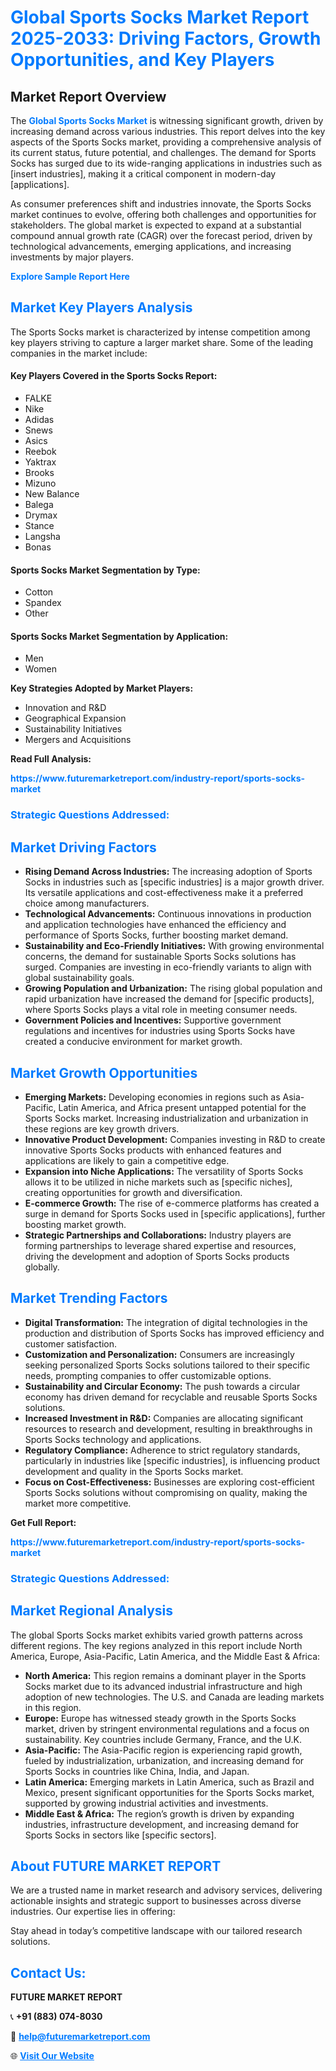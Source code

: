<h1 style="color: #007BFF;">Global Sports Socks Market Report 2025-2033: Driving Factors, Growth Opportunities, and Key Players</h1>

<section id="overview">
<h2>Market Report Overview</h2>
<p>The <a href="https://www.futuremarketreport.com/industry-report/sports-socks-market" style="color: #007BFF; text-decoration: none;"><strong>Global Sports Socks Market</strong></a> is witnessing significant growth, driven by increasing demand across various industries. This report delves into the key aspects of the Sports Socks market, providing a comprehensive analysis of its current status, future potential, and challenges. The demand for Sports Socks has surged due to its wide-ranging applications in industries such as [insert industries], making it a critical component in modern-day [applications].</p>
<p>As consumer preferences shift and industries innovate, the Sports Socks market continues to evolve, offering both challenges and opportunities for stakeholders. The global market is expected to expand at a substantial compound annual growth rate (CAGR) over the forecast period, driven by technological advancements, emerging applications, and increasing investments by major players.</p>
</section>

<section id="overview">
<p><a href="https://www.futuremarketreport.com/request-sample/reportId=59382" style="color: #007BFF; text-decoration: none;"><strong>Explore Sample Report Here</strong></a></p>
</section>

<section id="key-players">
<h2 style="color: #007BFF;">Market Key Players Analysis</h2>
<p>The Sports Socks market is characterized by intense competition among key players striving to capture a larger market share. Some of the leading companies in the market include:</p>
<h4>Key Players Covered in the Sports Socks Report:</h4>
<ul><li>FALKE</li><li>Nike</li><li>Adidas</li><li>Snews</li><li>Asics</li><li>Reebok</li><li>Yaktrax</li><li>Brooks</li><li>Mizuno</li><li>New Balance</li><li>Balega</li><li>Drymax</li><li>Stance</li><li>Langsha</li><li>Bonas</li></ul>
<h4>Sports Socks Market Segmentation by Type:</h4>
<ul><li>Cotton</li><li>Spandex</li><li>Other</li></ul>

<h4>Sports Socks Market Segmentation by Application:</h4>
<ul><li>Men</li><li>Women</li></ul>
<p><strong>Key Strategies Adopted by Market Players:</strong></p>
<ul>
<li>Innovation and R&D</li>
<li>Geographical Expansion</li>
<li>Sustainability Initiatives</li>
<li>Mergers and Acquisitions</li>
</ul>
</section>

<section>
<p><strong>Read Full Analysis: </strong></p><a href="https://www.futuremarketreport.com/industry-report/sports-socks-market" style="color: #007BFF; text-decoration: none;"><strong>https://www.futuremarketreport.com/industry-report/sports-socks-market</strong></a>
<h3 style="color: #007BFF;">Strategic Questions Addressed:</h3>
</section>

<section id="driving-factors">
<h2 style="color: #007BFF;">Market Driving Factors</h2>
<ul>
<li><strong>Rising Demand Across Industries:</strong> The increasing adoption of Sports Socks in industries such as [specific industries] is a major growth driver. Its versatile applications and cost-effectiveness make it a preferred choice among manufacturers.</li>
<li><strong>Technological Advancements:</strong> Continuous innovations in production and application technologies have enhanced the efficiency and performance of Sports Socks, further boosting market demand.</li>
<li><strong>Sustainability and Eco-Friendly Initiatives:</strong> With growing environmental concerns, the demand for sustainable Sports Socks solutions has surged. Companies are investing in eco-friendly variants to align with global sustainability goals.</li>
<li><strong>Growing Population and Urbanization:</strong> The rising global population and rapid urbanization have increased the demand for [specific products], where Sports Socks plays a vital role in meeting consumer needs.</li>
<li><strong>Government Policies and Incentives:</strong> Supportive government regulations and incentives for industries using Sports Socks have created a conducive environment for market growth.</li>
</ul>
</section>

<section id="growth-opportunities">
<h2 style="color: #007BFF;">Market Growth Opportunities</h2>
<ul>
<li><strong>Emerging Markets:</strong> Developing economies in regions such as Asia-Pacific, Latin America, and Africa present untapped potential for the Sports Socks market. Increasing industrialization and urbanization in these regions are key growth drivers.</li>
<li><strong>Innovative Product Development:</strong> Companies investing in R&D to create innovative Sports Socks products with enhanced features and applications are likely to gain a competitive edge.</li>
<li><strong>Expansion into Niche Applications:</strong> The versatility of Sports Socks allows it to be utilized in niche markets such as [specific niches], creating opportunities for growth and diversification.</li>
<li><strong>E-commerce Growth:</strong> The rise of e-commerce platforms has created a surge in demand for Sports Socks used in [specific applications], further boosting market growth.</li>
<li><strong>Strategic Partnerships and Collaborations:</strong> Industry players are forming partnerships to leverage shared expertise and resources, driving the development and adoption of Sports Socks products globally.</li>
</ul>
</section>

<section id="trending-factors">
<h2 style="color: #007BFF;">Market Trending Factors</h2>
<ul>
<li><strong>Digital Transformation:</strong> The integration of digital technologies in the production and distribution of Sports Socks has improved efficiency and customer satisfaction.</li>
<li><strong>Customization and Personalization:</strong> Consumers are increasingly seeking personalized Sports Socks solutions tailored to their specific needs, prompting companies to offer customizable options.</li>
<li><strong>Sustainability and Circular Economy:</strong> The push towards a circular economy has driven demand for recyclable and reusable Sports Socks solutions.</li>
<li><strong>Increased Investment in R&D:</strong> Companies are allocating significant resources to research and development, resulting in breakthroughs in Sports Socks technology and applications.</li>
<li><strong>Regulatory Compliance:</strong> Adherence to strict regulatory standards, particularly in industries like [specific industries], is influencing product development and quality in the Sports Socks market.</li>
<li><strong>Focus on Cost-Effectiveness:</strong> Businesses are exploring cost-efficient Sports Socks solutions without compromising on quality, making the market more competitive.</li>
</ul>
</section>

<section>
<p><strong>Get Full Report: </strong></p><a href="https://www.futuremarketreport.com/industry-report/sports-socks-market" style="color: #007BFF; text-decoration: none;"><strong>https://www.futuremarketreport.com/industry-report/sports-socks-market</strong></a>
<h3 style="color: #007BFF;">Strategic Questions Addressed:</h3>
</section>


<section id="regional-analysis">
<h2 style="color: #007BFF;">Market Regional Analysis</h2>
<p>The global Sports Socks market exhibits varied growth patterns across different regions. The key regions analyzed in this report include North America, Europe, Asia-Pacific, Latin America, and the Middle East & Africa:</p>
<ul>
<li><strong>North America:</strong> This region remains a dominant player in the Sports Socks market due to its advanced industrial infrastructure and high adoption of new technologies. The U.S. and Canada are leading markets in this region.</li>
<li><strong>Europe:</strong> Europe has witnessed steady growth in the Sports Socks market, driven by stringent environmental regulations and a focus on sustainability. Key countries include Germany, France, and the U.K.</li>
<li><strong>Asia-Pacific:</strong> The Asia-Pacific region is experiencing rapid growth, fueled by industrialization, urbanization, and increasing demand for Sports Socks in countries like China, India, and Japan.</li>
<li><strong>Latin America:</strong> Emerging markets in Latin America, such as Brazil and Mexico, present significant opportunities for the Sports Socks market, supported by growing industrial activities and investments.</li>
<li><strong>Middle East & Africa:</strong> The region’s growth is driven by expanding industries, infrastructure development, and increasing demand for Sports Socks in sectors like [specific sectors].</li>
</ul>
</section>

<footer>
<h2 style="color: #007BFF;">About FUTURE MARKET REPORT</h2>
<p>We are a trusted name in market research and advisory services, delivering actionable insights and strategic support to businesses across diverse industries. Our expertise lies in offering:</p>

<p>Stay ahead in today’s competitive landscape with our tailored research solutions.</p>

<h2 style="color: #007BFF;">Contact Us:</h2>
<p><strong>FUTURE MARKET REPORT</strong></p>
<p>📞 <strong>+91 (883) 074-8030</strong></p>
<p>📧 <strong><a href="mailto:help@futuremarketreport.com" style="color: #007BFF;">help@futuremarketreport.com</a></strong></p>
<p>🌐 <strong><a href="https://www.futuremarketreport.com/" style="color: #007BFF;">Visit Our Website</a></strong></p>
</footer>